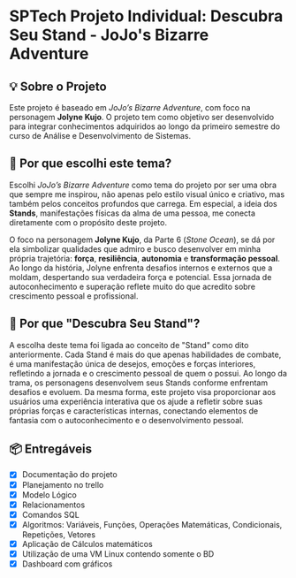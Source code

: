 # SPTech Projeto Individual: Descubra Seu Stand - JoJo's Bizarre Adventure

## 💡 Sobre o Projeto

Este projeto é baseado em *JoJo’s Bizarre Adventure*, com foco na personagem **Jolyne Kujo**. O projeto tem como objetivo ser desenvolvido para integrar conhecimentos adquiridos ao longo da primeiro semestre do curso de Análise e Desenvolvimento de Sistemas.


## 🎯 Por que escolhi este tema?

Escolhi *JoJo’s Bizarre Adventure* como tema do projeto por ser uma obra que sempre me inspirou, não apenas pelo estilo visual único e criativo, mas também pelos conceitos profundos que carrega. Em especial, a ideia dos **Stands**, manifestações físicas da alma de uma pessoa, me conecta diretamente com o propósito deste projeto.

O foco na personagem **Jolyne Kujo**, da Parte 6 (*Stone Ocean*), se dá por ela simbolizar qualidades que admiro e busco desenvolver em minha própria trajetória: **força**, **resiliência**, **autonomia** e **transformação pessoal**. Ao longo da história, Jolyne enfrenta desafios internos e externos que a moldam, despertando sua verdadeira força e potencial. Essa jornada de autoconhecimento e superação reflete muito do que acredito sobre crescimento pessoal e profissional.


## 🌟 Por que "Descubra Seu Stand"?

A escolha deste tema foi ligada ao conceito de "Stand" como dito anteriormente. Cada Stand é mais do que apenas habilidades de combate, é uma manifestação única de desejos, emoções e forças interiores, refletindo a jornada e o crescimento pessoal de quem o possui. Ao longo da trama, os personagens desenvolvem seus Stands conforme enfrentam desafios e evoluem. Da mesma forma, este projeto visa proporcionar aos usuários uma experiência interativa que os ajude a refletir sobre suas próprias forças e características internas, conectando elementos de fantasia com o autoconhecimento e o desenvolvimento pessoal.


## 📦 Entregáveis

- [x] Documentação do projeto
- [x] Planejamento no trello
- [x] Modelo Lógico
- [x] Relacionamentos
- [x] Comandos SQL
- [x] Algoritmos: Variáveis, Funções, Operações Matemáticas, Condicionais, Repetições, Vetores
- [x] Aplicação de Cálculos matemáticos
- [x] Utilização de uma VM Linux contendo somente o BD
- [x] Dashboard com gráficos 
